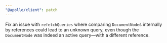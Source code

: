 ```yaml
---
"@apollo/client": patch
---
```


Fix an issue with `refetchQueries` where comparing `DocumentNode`s internally by references could lead to an unknown query, even though the `DocumentNode` was indeed an active query—with a different reference.
